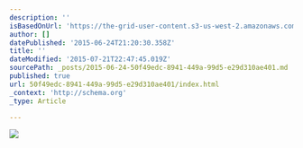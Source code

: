 ```yaml
---
description: ''
isBasedOnUrl: 'https://the-grid-user-content.s3-us-west-2.amazonaws.com/2b52c6ba-9aff-4c0c-b928-5bde9318615a.jpg'
author: []
datePublished: '2015-06-24T21:20:30.358Z'
title: ''
dateModified: '2015-07-21T22:47:45.019Z'
sourcePath: _posts/2015-06-24-50f49edc-8941-449a-99d5-e29d310ae401.md
published: true
url: 50f49edc-8941-449a-99d5-e29d310ae401/index.html
_context: 'http://schema.org'
_type: Article

---
```

![](https://the-grid-user-content.s3-us-west-2.amazonaws.com/2b52c6ba-9aff-4c0c-b928-5bde9318615a.jpg)